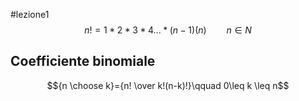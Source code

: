#lezione1 
$$n!=1*2*3*4...*(n-1)(n)\qquad n\in N$$
## Coefficiente binomiale
$${n \choose k}={n! \over k!(n-k)!}\qquad 0\leq k \leq n$$
